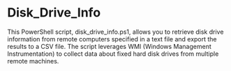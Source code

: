 # Disk_Drive_Info
This PowerShell script, disk_drive_info.ps1, allows you to retrieve disk drive information from remote computers specified in a text file and export the results to a CSV file. The script leverages WMI (Windows Management Instrumentation) to collect data about fixed hard disk drives from multiple remote machines.
